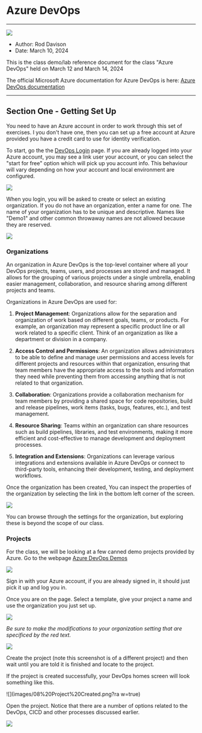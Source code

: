 # Azure DevOps

---

![](images/Microsoft-Azure-DevOps-logo-1662554207.png?raw=true)

- Author: Rod Davison
- Date: March 10, 2024

This is the class demo/lab reference document for the class "Azure DevOps" held on March 12 and March 14, 2024

The official Microsoft Azure documentation for Azure DevOps is here:
[Azure DevOps documentation](https://learn.microsoft.com/en-us/azure/devops/?view=azure-devops)

---

## Section One - Getting Set Up

You need to have an Azure account in order to work through this set of exercises. I you don't have one, then you can set up a free account at Azure provided you have a credit card to use for identity verification.

To start, go the the [DevOps Login](https://dev.azure.com) page. If you are already logged into your Azure account, you may see a link user your account, or you can select the "start for free" option which will pick up you account info. This behaviour will vary depending on how your account and local environment are configured.

![](images/01%20Loging%20Screen.png?raw=true)

When you login, you will be asked to create or select an existing organization. If you do not have an organization, enter a name for one. The name of your organization has to be unique and descriptive. Names like "Demo1" and other common throwaway names are not allowed because they are reserved.

![](images/02%20opening%20dialog.png?raw=true)

### Organizations

An organization in Azure DevOps is the top-level container where all your DevOps projects, teams, users, and processes are stored and managed. It allows for the grouping of various projects under a single umbrella, enabling easier management, collaboration, and resource sharing among different projects and teams.

Organizations in Azure DevOps are used for:

1. **Project Management**: Organizations allow for the separation and organization of work based on different goals, teams, or products. For example, an organization may represent a specific product line or all work related to a specific client. Think of an organization as like a department or division in a company.

2. **Access Control and Permissions**: An organization allows administrators to be able to define and manage user permissions and access levels for different projects and resources within that organization, ensuring that team members have the appropriate access to the tools and information they need while preventing them from accessing anything that is not related to that organization.

3. **Collaboration**: Organizations provide a collaboration mechanism for team members by providing a shared space for code repositories, build and release pipelines, work items (tasks, bugs, features, etc.), and test management.

4. **Resource Sharing**: Teams within an organization can share resources such as build pipelines, libraries, and test environments, making it more efficient and cost-effective to manage development and deployment processes.

5. **Integration and Extensions**: Organizations can leverage various integrations and extensions available in Azure DevOps or connect to third-party tools, enhancing their development, testing, and deployment workflows.

Once the organization has been created, You can inspect the properties of the organization by selecting the link in the bottom left corner of the screen.

![](images/03%20org%20button.png?raw=true)

You can browse through the settings for the organization, but exploring these is beyond the scope of our class.

### Projects

For the class, we will be looking at a few canned demo projects provided by Azure. Go to the webpage 
[Azure DevOps Demos](https://azuredevopsdemogenerator.azurewebsites.net/)

![](images/04%20demo%20page.png?raw=true)

Sign in with your Azure account, if you are already signed in, it should just pick it up and log you in.

Once you are on the page. Select a template, give your project a name and use the organization you just set up.

![](images/05-CreateProject.png?raw=true)

*Be sure to make the modifications to your organization setting that are specificed by the red text.*

![](images/06-Warning.png?raw=true)

Create the project (note this screenshot is of a different project) and then wait until you are told it is finished and locate to the project.

If the project is created successfully, your DevOps homes screen will look something like this.

![](images/08%20Project%20Created.png?ra w=true)

Open the project. Notice that there are a number of options related to the DevOps, CICD and other processes discussed earlier.

![](images/09%20Opening%20Menu.png?raw=true)

